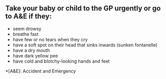 ## Take your baby or child to the GP urgently or go to A&E if they:

- seem drowsy
- breathe fast
- have few or no tears when they cry
- have a soft spot on their head that sinks inwards (sunken fontanelle)
- have a dry mouth
- have dark yellow pee
- have cold and blotchy-looking hands and feet

*[A&E]: Accident and Emergency
